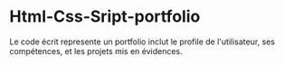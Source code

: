# Html-Css-Sript-portfolio
Le code écrit represente un portfolio inclut le profile de l'utilisateur, ses compétences, et les projets mis en évidences.
